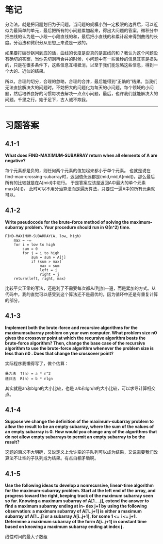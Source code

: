 笔记
===

分治法，就是把问题划归为子问题，当问题的规模小到一定极限的边界后，可以近似为最简单的单元，最后把所有的小问题累加起来，得出大问题的答案。微积分中把曲线的认为是一小段一小段直线的和，最后把小直线的和累计起来得到曲线的长度。分治法和微积分从思想上来说是一致的。

如果要打破砂锅问到底的话，曲线的长度是否真的是直线的和？我认为这个问题没有确切的答案，当你先切割再合并的时候，小问题中有一些微秒的信息其实是损失的，只是在很多条件下，这些信息互相抵消，以至于我们能忽略这些信息，得到一个大的、近似的结果。

所以，合理的切分，合理的忽略，合理的合并，最后能得到“正确的”结果。当我们无法直接解决大的问题时，不妨把大的问题化为每天的小问题，每个领域的小问题，然后培养良好的习惯每次去解决一点点小问题，最后，也许我们就能解决大的问题。千里之行，始于足下，古人诚不欺我。

***

习题答案
===
4.1-1
---
**What does FIND-MAXIMUM-SUBARRAY return when all elements of A are negative?**

每个元素都是负的，则任何两个元素的值加起来都小于单个元素。
也就是说在find-max-crossing-subarray时，返回值永远都是(mid,mid,A[mid])，那么最后所有的比较就是在A[mid]中进行。
于是答案应该是返回A中最大的单个元素max(A[i])。
此时可以不用分治算法而是遍历算法，只要过一遍A中的所有元素就可以。

4.1-2
---
**Write pseudocode for the brute-force method of solving the maximum-subarray
problem. Your procedure should run in Θ(n^2) time.**

```
FIND-MAXIMUM-SUBARRAY(A, low, high)
	max = -∞
	for i = low to high
    	sum = 0
    	for j = i to high
   			sum = sum + A[j]
  			if (sum > max)
            	max = sum
				left = i
				right = j
    return(left, right, max)
```

比较平实正常的写法，还是利了不需要每次都从i到j加一遍，而是累加的方式。从代码中，我的直觉可以感受到这个算法还不是最优的，因为循环中还是有重复计算的部分。

4.1-3
---
**Implement both the brute-force and recursive algorithms for the maximumsubarray problem on your own computer. What problem size n0 gives the crossover point at which the recursive algorithm beats the brute-force algorithm? Then, change the base case of the recursive algorithm to use the brute-force algorithm whenever the problem size is less than n0 . Does that change the crossover point?**

实际程序我懒得写了，做个估算：

```
暴力法  T(n) = a * n^2
递归法  R(n) = b * nlgn
```
其实就是an和blgn的大小比较，也是 a/b和lgn/n的大小比较，可以求导计算相交点。

4.1-4
---
**Suppose we change the definition of the maximum-subarray problem to allow the
result to be an empty subarray, where the sum of the values of an empty subarray is 0. How would you change any of the algorithms that do not allow empty
subarrays to permit an empty subarray to be the result?**

这题的涵义不大明确，又说定义上允许空的子队列可以成为结果，又说需要我们改算法不让空的子队列成为结果。有点自相矛盾啊。


4.1-5
---
**Use the following ideas to develop a nonrecursive, linear-time algorithm for the
maximum-subarray problem. Start at the left end of the array, and progress toward
the right, keeping track of the maximum subarray seen so far. Knowing a maximum
subarray of A[1....j], extend the answer to find a maximum subarray ending at in-
dex j+1 by using the following observation: a maximum subarray of A[1..j+1]
is either a maximum subarray of A[1...j]  or a subarray A[i..j+1], for some
1 <= i <= j+1. Determine a maximum subarray of the form A[i..j+1] in
constant time based on knowing a maximum subarray ending at index j .**

线性时间的最大子数组

